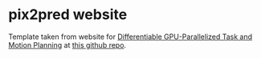 # pix2pred website

Template taken from website for [Differentiable GPU-Parallelized Task and Motion Planning](https://cutamp.github.io) at [this github repo](https://github.com/cutamp/cutamp.github.io).
